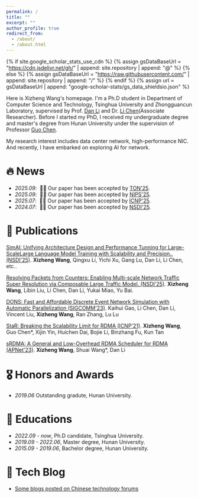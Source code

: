 ```yaml
---
permalink: /
title: ""
excerpt: ""
author_profile: true
redirect_from: 
  - /about/
  - /about.html
---
```


{% if site.google_scholar_stats_use_cdn %}
{% assign gsDataBaseUrl = "https://cdn.jsdelivr.net/gh/" | append: site.repository | append: "@" %}
{% else %}
{% assign gsDataBaseUrl = "https://raw.githubusercontent.com/" | append: site.repository | append: "/" %}
{% endif %}
{% assign url = gsDataBaseUrl | append: "google-scholar-stats/gs_data_shieldsio.json" %}

<span class='anchor' id='about-me'></span>

Here is Xizheng Wang's homepage. I'm a Ph.D student in Department of Computer Science and Technology, Tsinghua University and Zhongguancun Laboratory, supervised by Prof. <a href='https://nasp.cs.tsinghua.edu.cn/lidan.html'>Dan Li</a> and Dr. <a href='https://drchen.li/'>Li Chen</a>(Associate Researcher). Before I started my PhD, I received my undergraduate degree and master's degree from Hunan University under the supervision of Professor <a href='http://grzy.hnu.edu.cn/site/index/chenguo'>Guo Chen</a>.

My research interest includes data center network, high-performance NIC. And recently, I have embarked on exploring AI for network.


# 🔥 News
- *2025.09*: &nbsp;🎉🎉 Our paper has been accepted by <a href='https://sites.google.com/view/ieee-acm-ton'>TON'25</a>. 
- *2025.09*: &nbsp;🎉🎉 Our paper has been accepted by <a href='https://neurips.cc/'>NIPS'25</a>. 
- *2025.07*: &nbsp;🎉🎉 Our paper has been accepted by <a href='https://ieeeicnp2025.pages.dev/'>ICNP'25</a>. 
- *2024.07*: &nbsp;🎉🎉 Our paper has been accepted by <a href='https://www.usenix.org/conference/nsdi25'>NSDI'25</a>. 

 

# 📝 Publications 

<div class='paper-box-text' markdown="1">

[SimAI: Unifying Architecture Design and Performance Tunning for Large-ScaleLarge Language Model Training with Scalability and Precision.. (NSDI'25)](https://www.usenix.org/system/files/nsdi25-wang-xizheng-simai.pdf). **Xizheng Wang**, Qingxu Li, Yichi Xu, Gang Lu, Dan Li, Li Chen, etc..

</div>

<div class='paper-box-text' markdown="1">

[Resolving Packets from Counters: Enabling Multi-scale Network Traffic Super Resolution via Composable Large Traffic Model. (NSDI'25)](https://www.usenix.org/system/files/nsdi25-wang-xizheng-resolving.pdf). **Xizheng Wang**, Libin Liu, Li Chen, Dan Li, Yukai Miao, Yu Bai.

</div>

<div class='paper-box-text' markdown="1">

[DONS: Fast and Affordable Discrete Event Network Simulation with Automatic Parallelization (SIGCOMM'23)](https://dl.acm.org/doi/pdf/10.1145/3603269.3604844). Kaihui Gao, Li Chen, Dan Li, Vincent Liu, **Xizheng Wang**, Ran Zhang, Lu Lu

</div>

<div class='paper-box-text' markdown="1">

[StaR: Breaking the Scalability Limit for RDMA (ICNP'21)](https://ieeexplore.ieee.org/document/9651935). **Xizheng Wang**, Guo Chen*, Xijin Yin, Huichen Dai, Bojie Li, Binzhang Fu, Kun Tan

</div>

<div class='paper-box-text' markdown="1">

[sRDMA: A General and Low-Overhead RDMA Scheduler for RDMA (APNet'23)](https://conferences.sigcomm.org/events/apnet2023/papers/sec1-srdma.pdf). **Xizheng Wang**, Shuai Wang*, Dan Li

</div>

# 🎖 Honors and Awards
- *2019.06* Outstanding gradute, Hunan University. 

# 📖 Educations
- *2022.09 - now*, Ph.D candidate, Tsinghua University. 
- *2019.09 - 2022.06*, Master degree, Hunan University.
- *2015.09 - 2019.06*, Bachelor degree, Hunan University. 

# 💬 Tech Blog
- [Some blogs posted on Chinese technology forums](https://blog.csdn.net/hb_wxz?type=blog)
<!-- - *2021.03*, Lorem ipsum dolor sit amet, consectetur adipiscing elit. Vivamus ornare aliquet ipsum, ac tempus justo dapibus sit amet.  \| [\[video\]](https://github.com/) -->

<!-- # 💻 Internships
- *2019.05 - 2020.02*, [Lorem](https://github.com/), China. -->